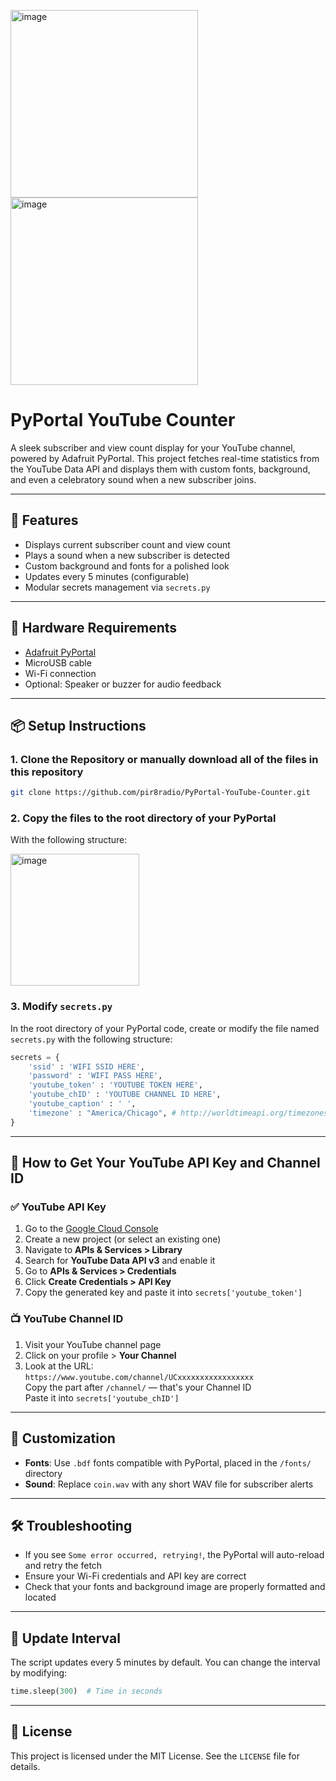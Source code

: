 <img width="300" alt="image" src="https://github.com/user-attachments/assets/d3f30ba0-6621-48ce-87c8-389d28b05bec" /><img width="300" alt="image" src="https://github.com/user-attachments/assets/f4f7005e-1576-47ce-be8e-7750411bd0d4" />


# PyPortal YouTube Counter

A sleek subscriber and view count display for your YouTube channel, powered by Adafruit PyPortal. This project fetches real-time statistics from the YouTube Data API and displays them with custom fonts, background, and even a celebratory sound when a new subscriber joins.

---

## 🚀 Features

- Displays current subscriber count and view count
- Plays a sound when a new subscriber is detected
- Custom background and fonts for a polished look
- Updates every 5 minutes (configurable)
- Modular secrets management via `secrets.py`

---

## 🧰 Hardware Requirements

- [Adafruit PyPortal](https://www.adafruit.com/product/4116)
- MicroUSB cable
- Wi-Fi connection
- Optional: Speaker or buzzer for audio feedback

---

## 📦 Setup Instructions

### 1. Clone the Repository or manually download all of the files in this repository

```bash
git clone https://github.com/pir8radio/PyPortal-YouTube-Counter.git
```

### 2. Copy the files to the root directory of your PyPortal

With the following structure:

<img width="206" height="211" alt="image" src="https://github.com/user-attachments/assets/ad3f79ff-a10c-4c92-b2a1-0490ff393e5a" />


### 3. Modify `secrets.py`

In the root directory of your PyPortal code, create or modify the file named `secrets.py` with the following structure:

```python
secrets = {
    'ssid' : 'WIFI SSID HERE',
    'password' : 'WIFI PASS HERE',
    'youtube_token' : 'YOUTUBE TOKEN HERE',
    'youtube_chID' : 'YOUTUBE CHANNEL ID HERE',
    'youtube_caption' : ' ',
    'timezone' : "America/Chicago", # http://worldtimeapi.org/timezones
}
```

---

## 🔑 How to Get Your YouTube API Key and Channel ID

### ✅ YouTube API Key

1. Go to the [Google Cloud Console](https://console.cloud.google.com/)
2. Create a new project (or select an existing one)
3. Navigate to **APIs & Services > Library**
4. Search for **YouTube Data API v3** and enable it
5. Go to **APIs & Services > Credentials**
6. Click **Create Credentials > API Key**
7. Copy the generated key and paste it into `secrets['youtube_token']`

### 📺 YouTube Channel ID

1. Visit your YouTube channel page
2. Click on your profile > **Your Channel**
3. Look at the URL:  
   `https://www.youtube.com/channel/UCxxxxxxxxxxxxxxxxx`  
   Copy the part after `/channel/` — that's your Channel ID  
   Paste it into `secrets['youtube_chID']`

---

## 🎨 Customization

- **Fonts**: Use `.bdf` fonts compatible with PyPortal, placed in the `/fonts/` directory
- **Sound**: Replace `coin.wav` with any short WAV file for subscriber alerts

---

## 🛠️ Troubleshooting

- If you see `Some error occurred, retrying!`, the PyPortal will auto-reload and retry the fetch
- Ensure your Wi-Fi credentials and API key are correct
- Check that your fonts and background image are properly formatted and located

---

## 📅 Update Interval

The script updates every 5 minutes by default. You can change the interval by modifying:

```python
time.sleep(300)  # Time in seconds
```

---

## 📜 License

This project is licensed under the MIT License. See the `LICENSE` file for details.
